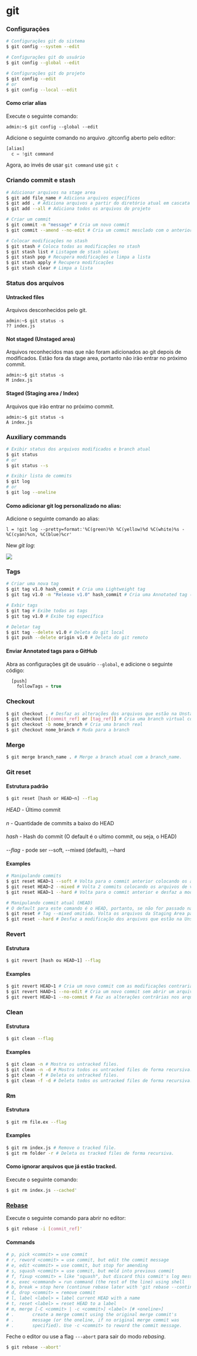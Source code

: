 # git

### Configurações
```bash
# Configurações git do sistema
$ git config --system --edit

# Configurações git do usuário
$ git config --global --edit

# Configurações git do projeto
$ git config --edit
# or
$ git config --local --edit
```
#### Como criar alias
Execute o seguinte comando:
```console
admin:~$ git config --global --edit
```
Adicione o seguinte comando no arquivo .gitconfig aberto pelo editor:
```js
[alias]
  c = !git command
```
Agora, ao invés de usar `git command` use `git c`

### Criando commit e stash
```bash
# Adicionar arquivos na stage area
$ git add file_name # Adiciona arquivos específicos
$ git add . # Adiciona arquivos a partir do diretório atual em cascata para diretórios filhos.
$ git add --all # Adiciona todos os arquivos do projeto

# Criar um commit
$ git commit -m "message" # Cria um novo commit
$ git commit --amend --no-edit # Cria um commit mesclado com o anterior

# Colocar modificações no stash
$ git stash # Coloca todas as modificações no stash
$ git stash list # Listagem de stash salvos
$ git stash pop # Recupera modificações e limpa a lista
$ git stash apply # Recupera modificações
$ git stash clear # Limpa a lista
```

### Status dos arquivos
#### Untracked files
Arquivos desconhecidos pelo git.
```console
admin:~$ git status -s
?? index.js
```
#### Not staged (Unstaged area)
Arquivos reconhecidos mas que não foram adicionados ao git depois de modificados. Estão fora da stage area, portanto não irão entrar no próximo commit.
```console
admin:~$ git status -s
M index.js
```
#### Staged (Staging area / Index)
Arquivos que irão entrar no próximo commit.
```console
admin:~$ git status -s
A index.js
```

### Auxiliary commands
```bash
# Exibir status dos arquivos modificados e branch atual
$ git status
# or
$ git status --s

# Exibir lista de commits
$ git log
# or
$ git log --oneline
```

#### Como adicionar git log personalizado no alias:
Adicione o seguinte comando ao alias:
```
l = !git log --pretty=format:'%C(green)%h %C(yellow)%d %C(white)%s - %C(cyan)%cn, %C(blue)%cr'
```
New *git log*:
<p><img src="/samples/log.png"></p>

### Tags
```bash
# Criar uma nova tag
$ git tag v1.0 hash_commit # Cria uma Lightweight tag
$ git tag v1.0 -m "Release v1.0" hash_commit # Cria uma Annotated tag (Ideal para enviar ao Github)

# Exbir tags
$ git tag # Exibe todas as tags
$ git tag v1.0 # Exibe tag específica

# Deletar tag
$ git tag --delete v1.0 # Deleta do git local
$ git push --delete origin v1.0 # Deleta do git remoto
```
#### Enviar Annotated tags para o GitHub
Abra as configurações git de usuário `--global`, e adicione o seguinte código:
```js
  [push]
    followTags = true
```

### Checkout
```bash
$ git checkout . # Desfaz as alterações dos arquivos que estão na Unstaged area e estão tracked.
$ git checkout [[commit_ref] or [tag_ref]] # Cria uma branch virtual com o ponto escolhido para análise do códico naquele ponto.
$ git checkout -b nome_branch # Cria uma branch real
$ git checkout nome_branch # Muda para a branch

```
### Merge
```bash
$ git merge branch_name . # Merge a branch atual com a branch_name.

```

### Git reset

#### Estrutura padrão
```bash
$ git reset [hash or HEAD~n] --flag
```
*HEAD* - Último commit
####
*n* - Quantidade de commits a baixo do HEAD
####
*hash* - Hash do commit (O default é o ultimo commit, ou seja, o HEAD)
####
*--flag* - pode ser --soft, --mixed (default), --hard

#### Examples
  ```bash
  # Manipulando commits
  $ git reset HEAD~1 --soft # Volta para o commit anterior colocando os arquivos na Staging area.
  $ git reset HEAD~2 --mixed # Volta 2 commits colocando os arquivos de volta na Unstaged area.
  $ git reset HEAD~1 --hard # Volta para o commit anterior e desfaz a modificação dos arquivos do Unstaged area.
  
  # Manipulando commit atual (HEAD)
  # O default para este comando é o HEAD, portanto, se não for passado nada na referência do commit, ele irá tratar do último commit.
  $ git reset # Tag --mixed omitida. Volta os arquivos da Staging Area para a Unstaged area.
  $ git reset --hard # Desfaz a modificação dos arquivos que estão na Unstaged area ou Staging area.
  ```

### Revert
#### Estrutura
```bash
$ git revert [hash ou HEAD~1] --flag
```
#### Examples
```bash
$ git revert HEAD~1 # Cria um novo commit com as modificações contrarias ao do commit atual.
$ git revert HAAD~1 --no-edit # Cria um novo commit sem abrir um arquivo no editor.
$ git revert HEAD~1 --no-commit # Faz as alterações contrárias nos arquivos e os adiciona a Staging area.
```

### Clean
#### Estrutura
```bash
$ git clean --flag
```
#### Examples
```bash
$ git clean -n # Mostra os untracked files.
$ git clean -n -d # Mostra todos os untracked files de forma recursiva.
$ git clean -f # Deleta os untracked files.
$ git clean -f -d # Deleta todos os untracked files de forma recursiva.
```

### Rm
#### Estrutura
```bash
$ git rm file.ex --flag
```
#### Examples
```bash
$ git rm index.js # Remove o tracked file.
$ git rm folder -r # Deleta os tracked files de forma recursiva.
```
#### Como ignorar arquivos que já estão tracked.
Execute o seguinte comando:
```bash
$ git rm index.js --cached'
```

### [Rebase](https://git-scm.com/docs/git-rebase)
Execute o seguinte comando para abrir no editor:
```bash
$ git rebase -i [commit_ref]'
```

#### Commands
```bash
# p, pick <commit> = use commit
# r, reword <commit> = use commit, but edit the commit message
# e, edit <commit> = use commit, but stop for amending
# s, squash <commit> = use commit, but meld into previous commit
# f, fixup <commit> = like "squash", but discard this commit's log message
# x, exec <command> = run command (the rest of the line) using shell
# b, break = stop here (continue rebase later with 'git rebase --continue')
# d, drop <commit> = remove commit
# l, label <label> = label current HEAD with a name
# t, reset <label> = reset HEAD to a label
# m, merge [-C <commit> | -c <commit>] <label> [# <oneline>]
# .       create a merge commit using the original merge commit's
# .       message (or the oneline, if no original merge commit was
# .       specified). Use -c <commit> to reword the commit message.
```

Feche o editor ou use a flag ```---abort``` para sair do modo *rebasing*.
```bash
$ git rebase --abort'
```

